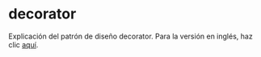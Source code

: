 # decorator
Explicación del patrón de diseño decorator.
Para la versión en inglés, haz clic [aquí](README.md).
